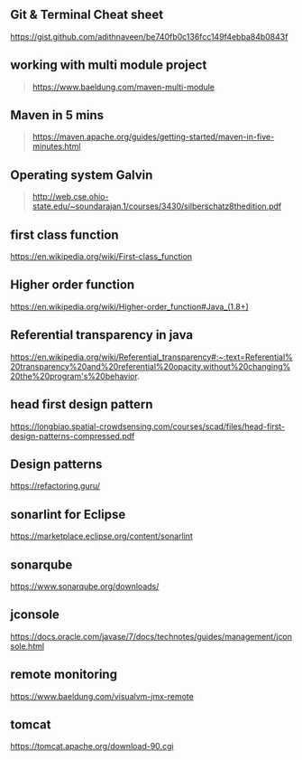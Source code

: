 ## Git & Terminal Cheat sheet 
https://gist.github.com/adithnaveen/be740fb0c136fcc149f4ebba84b0843f

## working with multi module project 

> https://www.baeldung.com/maven-multi-module

## Maven in 5 mins 
> https://maven.apache.org/guides/getting-started/maven-in-five-minutes.html


## Operating system Galvin 
> http://web.cse.ohio-state.edu/~soundarajan.1/courses/3430/silberschatz8thedition.pdf


## first class function 
https://en.wikipedia.org/wiki/First-class_function

## Higher order function 
https://en.wikipedia.org/wiki/Higher-order_function#Java_(1.8+)


## Referential transparency in java 

https://en.wikipedia.org/wiki/Referential_transparency#:~:text=Referential%20transparency%20and%20referential%20opacity,without%20changing%20the%20program's%20behavior.

## head first design pattern 
https://longbiao.spatial-crowdsensing.com/courses/scad/files/head-first-design-patterns-compressed.pdf


## Design patterns 
https://refactoring.guru/


## sonarlint for Eclipse 
https://marketplace.eclipse.org/content/sonarlint

## sonarqube 
https://www.sonarqube.org/downloads/


## jconsole 
https://docs.oracle.com/javase/7/docs/technotes/guides/management/jconsole.html

## remote monitoring 
https://www.baeldung.com/visualvm-jmx-remote


## tomcat 
https://tomcat.apache.org/download-90.cgi



